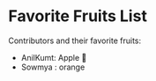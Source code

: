 # Favorite Fruits List 
Contributors and their favorite fruits:
- AnilKumt: Apple 🍎
- Sowmya : orange

